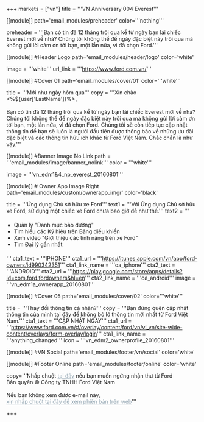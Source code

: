 +++
markets = ["vn"]
title = '''VN Anniversary 004 Everest'''

[[module]]
path='email_modules/preheader'
color='''nothing'''

preheader = '''Bạn có tin đã 12 tháng trôi qua kể từ ngày bạn lái chiếc Everest mới về nhà? Chúng tôi không thể để ngày đặc biệt này trôi qua mà không gửi lời cảm ơn tới bạn, một lần nữa, vì đã chọn Ford.'''

[[module]] #Header Logo
path='email_modules/header/logo'
color='white'

  image = '''white'''
  url_link = '''https://www.ford.com.vn/'''

[[module]] #Cover 01
path='email_modules/cover/01'
color='''white'''
 
  title = '''Mới như ngày hôm qua'''
  copy = '''Xin chào <%${user['LastName']}%>,<br /><br />Bạn có tin đã 12 tháng trôi qua kể từ ngày bạn lái chiếc Everest mới về nhà? Chúng tôi không thể để ngày đặc biệt này trôi qua mà không gửi lời cảm ơn tới bạn, một lần nữa, vì đã chọn Ford. Chúng tôi sẽ còn tiếp tục cập nhật thông tin để bạn sẽ luôn là người đầu tiên được thông báo về những ưu đãi đặc biệt và các thông tin hữu ích khác từ Ford Việt Nam. Chắc chắn là như vậy.'''

[[module]] #Banner Image No Link
path = '''email_modules/image/banner_nolink'''
color = '''white'''

  image = '''vn_edm1&4_np_everest_20160801'''    

[[module]] # Owner App Image Right
path='email_modules/custom/ownerapp_imgr'
color='black'

  title = '''Ứng dụng Chủ sở hữu xe Ford'''
  text1 = '''Với Ứng dụng Chủ sở hữu xe Ford, sử dụng một chiếc xe Ford chưa bao giờ dễ như thế.'''
  text2 = '''<ul style="margin: 20px; padding: 0;"><li>Quản lý "Danh mục bảo dưỡng"</li><li>Tìm hiểu các Ký hiệu trên Bảng điều khiển</li><li>Xem video "Giới thiệu các tính năng trên xe Ford"</li><li>Tìm Đại lý gần nhất</li></ul>'''
  cta1_text = '''IPHONE'''
  cta1_url = '''https://itunes.apple.com/vn/app/ford-owners/id990342351'''
  cta1_link_name = '''oa_iphone'''
  cta2_text = '''ANDROID'''
  cta2_url = '''https://play.google.com/store/apps/details?id=com.ford.fordowners&hl=en'''
  cta2_link_name = '''oa_android'''
  image = '''vn_edm1a_ownerapp_20160801'''

[[module]] #Cover 05
path='email_modules/cover/02'
color='''white'''

  title = '''Thay đổi thông tin cá nhân?'''
  copy = '''Bạn đừng quên cập nhật thông tin của mình tại đây để không bỏ lỡ thông tin mới nhất từ Ford Việt Nam.'''
  cta1_text = '''CẬP NHẬT NGAY'''
  cta1_url = '''https://www.ford.com.vn/#/overlay/content/ford/vn/vi_vn/site-wide-content/overlays/form-overlay/login'''
  cta1_link_name = '''anything_changed'''
  icon = '''vn_edm2_ownerprofile_20160801'''

[[module]] #VN Social
path='email_modules/footer/vn/social'
color='white'

[[module]] #Footer Online
path='email_modules/footer/online'
color='white'

  copy='''Nhấp chuột <a href="<%unsubscribe_link_text%>" style="color:#91a4b1; text-decoration:underline">tại đây</a> nếu bạn muốn ngừng nhận thư từ Ford<br />Bản quyền © Công ty TNHH Ford Việt Nam <br /><br />Nếu bạn không xem đươc e-mail này, <a href="<%syslink_message_read url='/public/read_message.jsp'%>" style="color:#91a4b1; text-decoration:underline"><br /> xin nhấp chuột tại đây để xem phiên bản trên web</a>'''

+++
